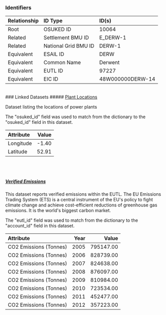 ### Identifiers

| Relationship   | ID Type              | ID(s)            |
|:---------------|:---------------------|:-----------------|
| Root           | OSUKED ID            | 10064            |
| Related        | Settlement BMU ID    | E_DERW-1         |
| Related        | National Grid BMU ID | DERW-1           |
| Equivalent     | ESAIL ID             | DERW             |
| Equivalent     | Common Name          | Derwent          |
| Equivalent     | EUTL ID              | 97227            |
| Equivalent     | EIC ID               | 48W000000DERW-14 |

<br>
### Linked Datasets
##### <a href="https://raw.githubusercontent.com/OSUKED/Dictionary-Datasets/main/datasets/plant-locations/datapackage.json">Plant Locations</a>

Dataset listing the locations of power plants

The "osuked_id" field was used to match from the dictionary to the "osuked_id" field in this dataset.

| Attribute   |   Value |
|:------------|--------:|
| Longitude   |   -1.40 |
| Latitude    |   52.91 |

<br><br>
##### <a href="https://raw.githubusercontent.com/OSUKED/Dictionary-Datasets/main/datasets/verified-emissions/datapackage.json">Verified Emissions</a>

This dataset reports verified emissions within the EUTL. The EU Emissions Trading System (ETS) is a central instrument of the EU's policy to fight climate change and achieve cost-efficient reductions of greenhouse gas emissions. It is the world's biggest carbon market.

The "eutl_id" field was used to match from the dictionary to the "account_id" field in this dataset.

| Attribute              |   Year |     Value |
|:-----------------------|-------:|----------:|
| CO2 Emissions (Tonnes) |   2005 | 795147.00 |
| CO2 Emissions (Tonnes) |   2006 | 828739.00 |
| CO2 Emissions (Tonnes) |   2007 | 824638.00 |
| CO2 Emissions (Tonnes) |   2008 | 876097.00 |
| CO2 Emissions (Tonnes) |   2009 | 810984.00 |
| CO2 Emissions (Tonnes) |   2010 | 723534.00 |
| CO2 Emissions (Tonnes) |   2011 | 452477.00 |
| CO2 Emissions (Tonnes) |   2012 | 357223.00 |
